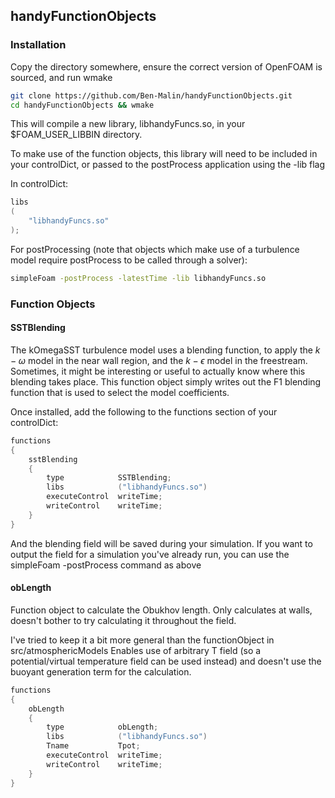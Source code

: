 ## handyFunctionObjects

### Installation
Copy the directory somewhere, ensure the correct version of OpenFOAM is sourced, and run wmake

``` bash
git clone https://github.com/Ben-Malin/handyFunctionObjects.git
cd handyFunctionObjects && wmake
```

This will compile a new library, libhandyFuncs.so, in your $FOAM_USER_LIBBIN directory.

To make use of the function objects, this library will need to be included in your controlDict, or passed to the postProcess application using the -lib flag

In controlDict:
``` c++
libs
(
    "libhandyFuncs.so"
);
```

For postProcessing (note that objects which make use of a turbulence model require postProcess to be called through a solver):
```bash
simpleFoam -postProcess -latestTime -lib libhandyFuncs.so
```

### Function Objects
#### SSTBlending

The kOmegaSST turbulence model uses a blending function, to apply the $k-\omega$ model in the near wall region, and the $k-\epsilon$ model in the freestream.  
Sometimes, it might be interesting or useful to actually know where this blending takes place.
This function object simply writes out the F1 blending function that is used to select the model coefficients.

Once installed, add the following to the functions section of your controlDict:

```c++
functions
{
    sstBlending
    {
        type            SSTBlending;
        libs            ("libhandyFuncs.so")
        executeControl  writeTime;
        writeControl    writeTime;
    }
}
```

And the blending field will be saved during your simulation.
If you want to output the field for a simulation you've already run, you can use the simpleFoam -postProcess command as above

#### obLength

Function object to calculate the Obukhov length.
Only calculates at walls, doesn't bother to try calculating it throughout the field.

I've tried to keep it a bit more general than the functionObject in src/atmosphericModels
Enables use of arbitrary T field (so a potential/virtual temperature field can be used instead) and doesn't use the buoyant generation term for the calculation.

```c++
functions
{
    obLength
    {
        type            obLength;
        libs            ("libhandyFuncs.so")
        Tname           Tpot;
        executeControl  writeTime;
        writeControl    writeTime;
    }
}
```

